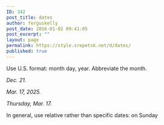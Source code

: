 ```yaml
---
ID: 342
post_title: dates
author: ferguskelly
post_date: 2016-01-02 09:41:05
post_excerpt: ""
layout: page
permalink: https://style.srepetsk.net/d/dates/
published: true
---
```

Use U.S. format: month day, year. Abbreviate the month.

<em>Dec. 21.</em>

<em>Mar. 17, 2025.</em>

<em>Thursday, Mar. 17.</em>

In general, use relative rather than specific dates: on Sunday